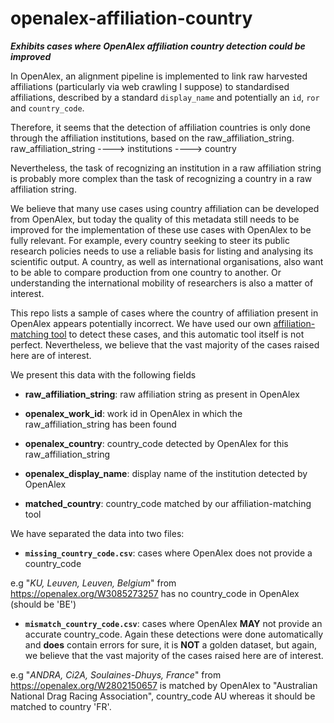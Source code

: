 # openalex-affiliation-country

***Exhibits cases where OpenAlex affiliation country detection could be improved***

In OpenAlex, an alignment pipeline is implemented to link raw harvested affiliations (particularly via web crawling I suppose) to standardised affiliations, described by a standard `display_name` and potentially an `id`, `ror` and `country_code`.

Therefore, it seems that the detection of affiliation countries is only done through the affiliation institutions, based on the raw_affiliation_string.
raw_affiliation_string ----> institutions ----> country

Nevertheless, the task of recognizing an institution in a raw affiliation string is probably more complex than the task of recognizing a country in a raw affiliation string.

We believe that many use cases using country affiliation can be developed from OpenAlex, but today the quality of this metadata still needs to be improved for the implementation of these use cases with OpenAlex to be fully relevant. For example, every country seeking to steer its public research policies needs to use a reliable basis for listing and analysing its scientific output.
A country, as well as international organisations, also want to be able to compare production from one country to another.
Or understanding the international mobility of researchers is also a matter of interest.

This repo lists a sample of cases where the country of affiliation present in OpenAlex appears potentially incorrect. We have used our own [affiliation-matching tool](https://github.com/dataesr/affiliation-matcher) to detect these cases, and this automatic tool itself is not perfect. Nevertheless, we believe that the vast majority of the cases raised here are of interest.

We present this data with the following fields

- **raw_affiliation_string**: raw affiliation string as present in OpenAlex

- **openalex_work_id**: work id in OpenAlex in which the raw_affiliation_string has been found

- **openalex_country**: country_code detected by OpenAlex for this raw_affiliation_string

- **openalex_display_name**: display name of the institution detected by OpenAlex

- **matched_country**: country_code matched by our affiliation-matching tool

  
We have separated the data into two files:

 -  **`missing_country_code.csv`**: cases where OpenAlex does not provide a country_code

e.g "*KU, Leuven, Leuven, Belgium*" from https://openalex.org/W3085273257 has no country_code in OpenAlex (should be 'BE')

 -  **`mismatch_country_code.csv`**: cases where OpenAlex **MAY** not provide an accurate country_code. Again these detections were done automatically and **does** contain errors for sure, it is **NOT** a golden dataset, but again, we believe that the vast majority of the cases raised here are of interest.

e.g "*ANDRA, Ci2A, Soulaines-Dhuys, France*" from https://openalex.org/W2802150657 is matched by OpenAlex to "Australian National Drag Racing Association", country_code AU whereas it should be matched to country 'FR'.
